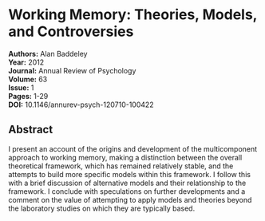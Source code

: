 # Working Memory: Theories, Models, and Controversies

**Authors:** Alan Baddeley  
**Year:** 2012  
**Journal:** Annual Review of Psychology  
**Volume:** 63  
**Issue:** 1  
**Pages:** 1-29  
**DOI:** 10.1146/annurev-psych-120710-100422  

## Abstract
I present an account of the origins and development of the multicomponent approach to working memory, making a distinction between the overall theoretical framework, which has remained relatively stable, and the attempts to build more specific models within this framework. I follow this with a brief discussion of alternative models and their relationship to the framework. I conclude with speculations on further developments and a comment on the value of attempting to apply models and theories beyond the laboratory studies on which they are typically based.

